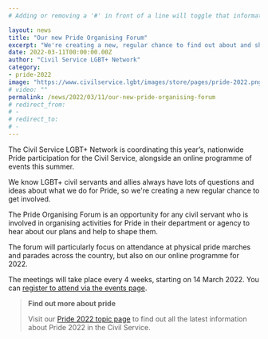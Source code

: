 ```yaml
---
# Adding or removing a '#' in front of a line will toggle that information off and on from being processed. 

layout: news
title: "Our new Pride Organising Forum"
excerpt: "We're creating a new, regular chance to find out about and shape our plans for Pride 2022"
date: 2022-03-11T00:00:00.00Z
author: "Civil Service LGBT+ Network"
category: 
- pride-2022
image: "https://www.civilservice.lgbt/images/store/pages/pride-2022.png"
# video: ""
permalink: /news/2022/03/11/our-new-pride-organising-forum
# redirect_from: 
# - 
# redirect_to: 
# - 
---
```


The Civil Service LGBT+ Network is coordinating this year’s, nationwide Pride participation for the Civil Service, alongside an online programme of events this summer.

We know LGBT+ civil servants and allies always have lots of questions and ideas about what we do for Pride, so we're creating a new regular chance to get involved.

The Pride Organising Forum is an opportunity for any civil servant who is involved in organising activities for Pride in their department or agency to hear about our plans and help to shape them.

The forum will particularly focus on attendance at physical pride marches and parades across the country, but also on our online programme for 2022. 

The meetings will take place every 4 weeks, starting on 14 March 2022. You can [register to attend via the events page](https://www.civilservice.lgbt/events/).

> **Find out more about pride**
> 
> Visit our [Pride 2022 topic page](/topic/pride) to find out all the latest information about Pride 2022 in the Civil Service.
